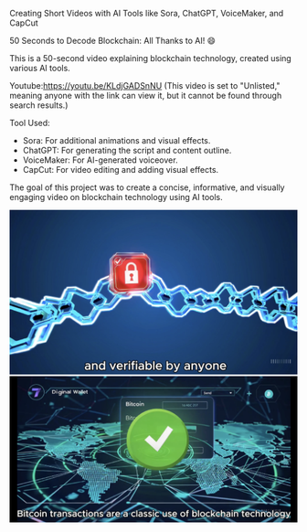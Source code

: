 Creating Short Videos with AI Tools like Sora, ChatGPT, VoiceMaker, and CapCut 

50 Seconds to Decode Blockchain: All Thanks to AI! 😄

This is a 50-second video explaining blockchain technology, created using various AI tools.

Youtube:https://youtu.be/KLdjGADSnNU 
(This video is set to "Unlisted," meaning anyone with the link can view it, but it cannot be found through search results.)

Tool Used:
- Sora: For additional animations and visual effects.
- ChatGPT: For generating the script and content outline.
- VoiceMaker: For AI-generated voiceover.
- CapCut: For video editing and adding visual effects.

The goal of this project was to create a concise, informative, and visually engaging video on blockchain technology using AI tools.

![screenshot](screenshot.png)   
![screenshot1](screenshot1.png)
 
